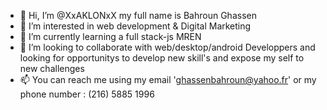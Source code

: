 - 👋 Hi, I’m @XxAKLONxX my full name is Bahroun Ghassen
- 👀 I’m interested in web development & Digital Marketing 
- 🌱 I’m currently learning a full stack-js MREN
- 💞️ I’m looking to collaborate with web/desktop/android Developpers and looking for opportunitys to develop new skill's and expose my self to new challenges 
- 📫 You can reach me using my email 'ghassenbahroun@yahoo.fr' or my phone number : (216) 5885 1996

<!---
XxAKLONxX/XxAKLONxX is a ✨ special ✨ repository because its `README.md` (this file) appears on your GitHub profile.
You can click the Preview link to take a look at your changes.
--->
